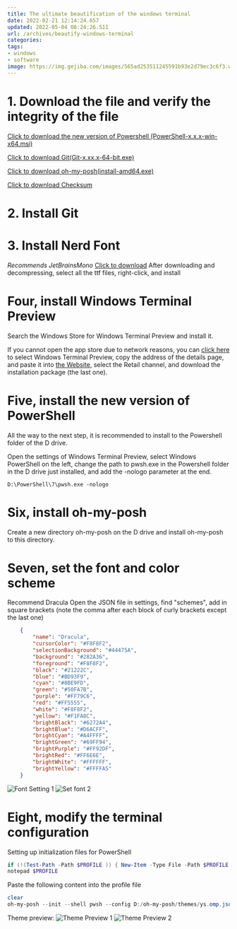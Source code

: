 ```yaml
---
title: The ultimate beautification of the windows terminal
date: 2022-02-21 12:14:24.657
updated: 2022-05-04 08:24:26.511
url: /archives/beautify-windows-terminal
categories:
tags:
- windows
- software
image: https://img.gejiba.com/images/565ad253511245591b93e2d79ec3c6f3.webp
---
```


# 1. Download the file and verify the integrity of the file
[Click to download the new version of Powershell (PowerShell-x.x.x-win-x64.msi)](https://hub.fastgit.xyz/PowerShell/PowerShell/releases/latest)

[Click to download Git(Git-x.xx.x-64-bit.exe)](https://hub.fastgit.xyz/git-for-windows/git/releases/latest)

[Click to download oh-my-posh(install-amd64.exe)](https://hub.fastgit.xyz/JanDeDobbeleer/oh-my-posh/releases/latest)

[Click to download Checksum](https://ybygjylj.lanzouf.com/iYuZD06mepjc)
# 2. Install Git
# 3. Install Nerd Font
*Recommends JetBrainsMono*
[Click to download](https://hub.fastgit.xyz/ryanoasis/nerd-fonts/releases/download/v2.1.0/JetBrainsMono.zip)
After downloading and decompressing, select all the ttf files, right-click, and install
# Four, install Windows Terminal Preview
Search the Windows Store for Windows Terminal Preview and install it.

If you cannot open the app store due to network reasons, you can [click here](https://apps.microsoft.com/store/search/windows%20terminal%20preview) to select Windows Terminal Preview, copy the address of the details page, and paste it into [the Website](https://store.rg-adguard.net/), select the Retail channel, and download the installation package (the last one).
# Five, install the new version of PowerShell
All the way to the next step, it is recommended to install to the Powershell folder of the D drive.

Open the settings of Windows Terminal Preview, select Windows PowerShell on the left, change the path to pwsh.exe in the Powershell folder in the D drive just installed, and add the -nologo parameter at the end.
````
D:\PowerShell\7\pwsh.exe -nologo
````
# Six, install oh-my-posh

Create a new directory oh-my-posh on the D drive and install oh-my-posh to this directory.

# Seven, set the font and color scheme
Recommend Dracula
Open the JSON file in settings, find "schemes", add in square brackets (note the comma after each block of curly brackets except the last one)
````json
    {
        "name": "Dracula",
        "cursorColor": "#F8F8F2",
        "selectionBackground": "#44475A",
        "background": "#282A36",
        "foreground": "#F8F8F2",
        "black": "#21222C",
        "blue": "#BD93F9",
        "cyan": "#8BE9FD",
        "green": "#50FA7B",
        "purple": "#FF79C6",
        "red": "#FF5555",
        "white": "#F8F8F2",
        "yellow": "#F1FA8C",
        "brightBlack": "#6272A4",
        "brightBlue": "#D6ACFF",
        "brightCyan": "#A4FFFF",
        "brightGreen": "#69FF94",
        "brightPurple": "#FF92DF",
        "brightRed": "#FF6E6E",
        "brightWhite": "#FFFFFF",
        "brightYellow": "#FFFFA5"
    }
````

![Font Setting 1](https://img.gejiba.com/images/1a03655068e1df483525e55ea3bb8e2e.webp)
![Set font 2](https://img.gejiba.com/images/55ba23a7faf29579ce8cd60f95ebf61a.webp)
# Eight, modify the terminal configuration

Setting up initialization files for PowerShell

```powershell
if (!(Test-Path -Path $PROFILE )) { New-Item -Type File -Path $PROFILE -Force }
notepad $PROFILE
````
Paste the following content into the profile file
```powershell
clear
oh-my-posh --init --shell pwsh --config D:/oh-my-posh/themes/ys.omp.json | Invoke-Expression
````

Theme preview:
![Theme Preview 1](https://img.gejiba.com/images/b64b31060fdd99e11c08962d785fd887.webp)
![Theme Preview 2](https://img.gejiba.com/images/0fccd6fb610e9fe59572c17be2fdc8ec.webp)
